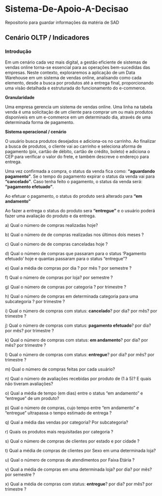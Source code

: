 # Sistema-De-Apoio-A-Decisao
Repositorio para guardar informações da matéria de SAD

## Cenário OLTP / Indicadores

### Introdução

Em um cenário cada vez mais digital, a gestão eficiente de sistemas de vendas online torna-se essencial para as operações bem-sucedidas das empresas. Neste contexto, exploraremos a aplicação de um Data Warehouse em um sistema de vendas online, analisando como cada elemento, desde a busca por produtos até a entrega final, proporcionando uma visão detalhada e estruturada do funcionamento do e-commerce.

**Granularidade**

Uma empresa gerencia um sistema de vendas online. Uma linha na tabela venda é uma solicitação de um cliente para comprar um ou mais produtos disponíveis em um e-commerce em um determinado dia, através de uma determinada forma de pagamento. 

**Sistema operacional / cenário**

O usuário busca produtos desejados e adiciona-os no carrinho. Ao finalizar a busca de produtos, o cliente vai ao carrinho e seleciona aforma de pagamento (pix, cartão de débito, cartão de crédito, boleto) e adiciona o CEP para verificar o valor do frete, e também descreve o endereço para entrega.

Uma vez confirmada a compra, o status da venda fica como: **“aguardando pagamento”**. Se o tempo do pagamento expirar o status da venda vai para **“cancelado”**. Caso tenha feito o pagamento, o status da venda será: **“pagamento efetuado”**.

Ao efetuar o pagamento, o status do produto será alterado para **“em andamento”**

Ao fazer a entrega o status do produto sera **“entregue”** e o usuário poderá fazer uma avaliação do produto e da entrega.


a) Qual o número de compras realizadas hoje?

b) Qual o número de de compras realizadas nos últimos dois meses ?

c) Qual o número de de compras canceladas hoje ?

d) Qual o número de compras que passaram para o status ‘Pagamento efetuado’ hoje e quantas passaram para o status “entregue”?

e) Qual a média de compras por dia ? por mês ? por semestre ?

f)  Qual o número de compras por loja? por semestre ?

g) Qual o número de compras por categoria ? por trimestre ?

h) Qual o número de compras em determinada categoria para uma subcategoria ? por trimestre ?

i)  Qual o número de compras com status: **cancelado**? por dia? por mês? por trimestre ?

j)  Qual o número de compras com status: **pagamento efetuado**? por dia? por mês?  por trimestre ?

k) Qual o número de compras com status: **em andamento**?  por dia? por mês? por trimestre ?

l)  Qual o número de compras com status: **entregue**?  por dia? por mês? por trimestre ?

m) Qual o número de compras feitas por cada usuário?

n)  Qual o número de avaliações recebidas por produto de (1 à 5)? E quais não tiveram avaliações?

o)  Qual a média de tempo (em dias) entre o status “em andamento” e “entregue” de um produto?

p)  Qual o número de compras, cujo tempo entre  “em andamento” e “entregue” ultrapassa o tempo estimado de entrega ?

q)  Qual a média das vendas por categoria? Por subcategoria?

r)  Quais os produtos mais requisitadas por categoria ?

s) Qual o número de compras de clientes por estado e por cidade ?

t) Qual a média de compras de clientes por Sexo em uma determinada loja? 

u) Qual o número de compras de atendimentos por Faixa Etária ?

v) Qual a média de compras em uma determinada loja? por dia? por mês?  por semestre ?

x)  Qual a média de compras com status: **entregue**?  por dia? por mês? por trimestre ?
